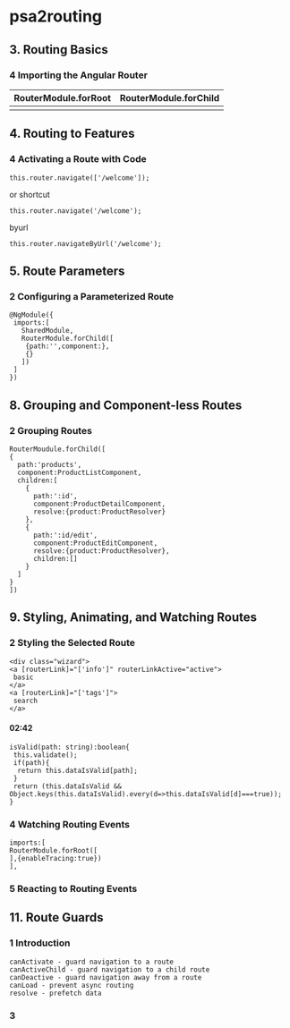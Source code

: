 # psa2routing
## 3. Routing Basics
### 4 Importing the Angular Router


|RouterModule.forRoot|RouterModule.forChild|  
|---|---|  
|||


## 4. Routing to Features
### 4 Activating a Route with Code
```
this.router.navigate(['/welcome']);
```
or shortcut
```
this.router.navigate('/welcome');
```

byurl
```
this.router.navigateByUrl('/welcome');
```

## 5. Route Parameters
### 2 Configuring a Parameterized Route
```
@NgModule({
 imports:[
   SharedModule,
   RouterModule.forChild([
    {path:'',component:},
    {}
   ])
 ]
})
```


## 8. Grouping and Component-less Routes
### 2 Grouping Routes
```
RouterMoudule.forChild([
{
  path:'products',
  component:ProductListComponent,
  children:[
    {
      path:':id',
      component:ProductDetailComponent,
      resolve:{product:ProductResolver}
    },
    {
      path:':id/edit',
      component:ProductEditComponent,
      resolve:{product:ProductResolver},
      children:[]
    }
  ] 
}
])
```
## 9. Styling, Animating, and Watching Routes
### 2 Styling the Selected Route
```
<div class="wizard">
<a [routerLink]="['info']" routerLinkActive="active">
 basic
</a>
<a [routerLink]="['tags']">
 search
</a>
```

#### 02:42
```
isValid(path: string):boolean{
 this.validate();
 if(path){
  return this.dataIsValid[path];
 }
 return (this.dataIsValid && Object.keys(this.dataIsValid).every(d=>this.dataIsValid[d]===true));
}
```


### 4 Watching Routing Events
```
imports:[
RouterModule.forRoot([
],{enableTracing:true})
],
```

### 5 Reacting to Routing Events


## 11. Route Guards
### 1 Introduction
```
canActivate - guard navigation to a route
canActiveChild - guard navigation to a child route
canDeactive - guard navigation away from a route
canLoad - prevent async routing
resolve - prefetch data
```


### 3 
